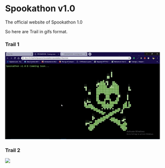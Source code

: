 # Spookathon v1.0
The official website of Spookathon 1.0

So here are Trail in gifs format.


### Trail 1

![](Trail.gif)


### Trail 2

![](Trail2.gif)
